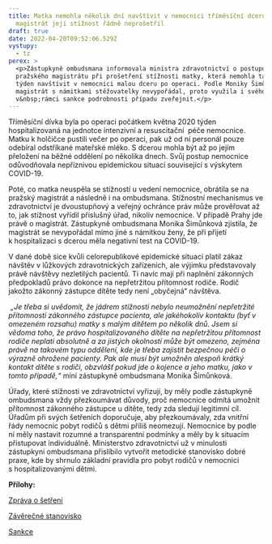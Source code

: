 ```yaml
---
title: Matka nemohla několik dní navštívit v nemocnici tříměsíční dceru,
  magistrát její stížnost řádně neprošetřil
draft: true
date: 2022-04-20T09:52:06.529Z
vystupy:
  - tz
perex: >
  <p>Zástupkyně ombudsmana informovala ministra zdravotnictví o postupu
  pražského magistrátu při prošetření stížnosti matky, která nemohla takřka
  týden navštívit v nemocnici malou dceru po operaci. Podle Moniky Šimůnkové se
  magistrát s námitkami stěžovatelky nevypořádal, proto využila i svého práva
  v&nbsp;rámci sankce podrobnosti případu zveřejnit.</p>
---
```

<p>Tříměsíční dívka byla po operaci počátkem&nbsp;května 2020 týden hospitalizovaná na jednotce intenzivní a resuscitační &nbsp;péče nemocnice. Matku k&nbsp;holčičce pustili večer po operaci, pak už od ní personál pouze odebíral odstříkané mateřské mléko. S dcerou mohla být až po jejím přeložení na běžné oddělení po několika dnech. Svůj postup nemocnice odůvodňovala nepříznivou epidemickou situací související s&nbsp;výskytem COVID-19.</p>

<p>Poté, co matka neuspěla se stížností u vedení nemocnice, obrátila se na pražský magistrát a následně i na ombudsmana. Stížnostní mechanismus ve zdravotnictví je dvoustupňový a veřejný ochránce práv může prověřovat až to, jak stížnost vyřídil příslušný úřad, nikoliv nemocnice. V&nbsp;případě Prahy jde právě o magistrát. Zástupkyně ombudsmana Monika Šimůnková zjistila, že magistrát se nevypořádal mimo jiné s&nbsp;námitkou ženy, že při přijetí k&nbsp;hospitalizaci s&nbsp;dcerou měla negativní test na COVID-19.</p>

<p>V dané době sice kvůli celorepublikové epidemické situaci platil zákaz návštěv v lůžkových zdravotnických zařízeních, ale výjimku představovaly právě návštěvy nezletilých pacientů. Ti navíc mají při naplnění zákonných předpokladů právo dokonce na&nbsp;nepřetržitou přítomnost rodiče. Rodič jakožto zákonný zástupce dítěte tedy není &bdquo;obyčejná&ldquo; návštěva.</p>

<p><em>&nbsp;&bdquo;Je třeba si uvědomit, že jádrem stížnosti nebylo neumožnění nepřetržité přítomnosti zákonného zástupce pacienta, ale jakéhokoliv kontaktu (byť v omezeném rozsahu) matky s&nbsp;malým dítětem po několik dnů. Jsem si vědoma toho, že právo hospitalizovaného dítěte na nepřetržitou přítomnost rodiče neplatí absolutně a za jistých okolností může být omezeno, zejména právě na takovém typu oddělení, kde je třeba zajistit bezpečnou péči o výrazně ohrožené pacienty. Pak ale musí být umožněn alespoň krátký kontakt dítěte s rodiči, obzvlášť pokud jde o kojence a jeho matku, jako v tomto případě,&ldquo; </em>míní zástupkyně ombudsmana Monika Šimůnková.</p>

<p>Úřady, které stížnosti ve zdravotnictví vyřizují, by měly podle zástupkyně ombudsmana vždy přezkoumávat důvody, proč nemocnice odmítá umožnit přítomnost zákonného zástupce u dítěte, tedy zda sledují legitimní cíl. Úřadům při svých šetřeních doporučuje, aby přezkoumávaly, zda vnitřní řády nemocnic pobyt rodičů s&nbsp;dětmi příliš neomezují. Nemocnice by podle ní měly nastavit rozumné a transparentní podmínky a měly by k&nbsp;situacím přistupovat individuálně. Ministerstvo zdravotnictví už v&nbsp;minulosti zástupkyni ombudsmana přislíbilo vytvořit metodické stanovisko dobré praxe, kde by shrnulo základní pravidla pro pobyt rodičů v&nbsp;nemocnici s&nbsp;hospitalizovanými dětmi.</p>

<p><strong>Přílohy: </strong></p>

<p><a href="https://eso.ochrance.cz/Nalezene/Edit/10306">Zpráva o šetření</a></p>

<p><a href="https://eso.ochrance.cz/Nalezene/Edit/10308">Závěrečné stanovisko</a></p>

<p><a href="https://eso.ochrance.cz/Nalezene/Edit/10300">Sankce</a></p>
